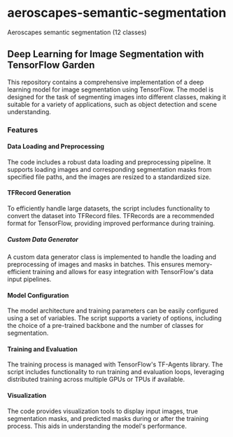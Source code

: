 # aeroscapes-semantic-segmentation
Aeroscapes semantic segmentation (12 classes)


## Deep Learning for Image Segmentation with TensorFlow Garden
This repository contains a comprehensive implementation of a deep learning model for image segmentation using TensorFlow. The model is designed for the task of segmenting images into different classes, making it suitable for a variety of applications, such as object detection and scene understanding.

### Features
#### Data Loading and Preprocessing
The code includes a robust data loading and preprocessing pipeline. It supports loading images and corresponding segmentation masks from specified file paths, and the images are resized to a standardized size.

#### TFRecord Generation
To efficiently handle large datasets, the script includes functionality to convert the dataset into TFRecord files. TFRecords are a recommended format for TensorFlow, providing improved performance during training.

##### Custom Data Generator
A custom data generator class is implemented to handle the loading and preprocessing of images and masks in batches. This ensures memory-efficient training and allows for easy integration with TensorFlow's data input pipelines.

#### Model Configuration
The model architecture and training parameters can be easily configured using a set of variables. The script supports a variety of options, including the choice of a pre-trained backbone and the number of classes for segmentation.

#### Training and Evaluation
The training process is managed with TensorFlow's TF-Agents library. The script includes functionality to run training and evaluation loops, leveraging distributed training across multiple GPUs or TPUs if available.

#### Visualization
The code provides visualization tools to display input images, true segmentation masks, and predicted masks during or after the training process. This aids in understanding the model's performance.
